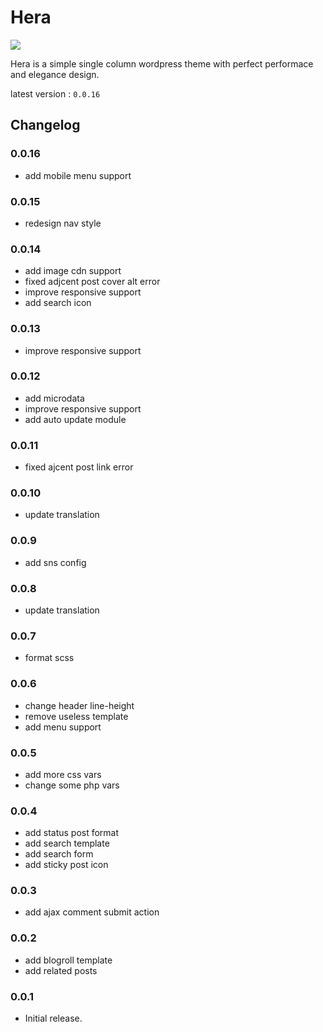 # Hera

![](https://static.fatesinger.com/2024/12/2u80bhyxkmru4o9j.png)

Hera is a simple single column wordpress theme with perfect performace and elegance design.

latest version : `0.0.16`

## Changelog

### 0.0.16

- add mobile menu support

### 0.0.15

- redesign nav style

### 0.0.14

- add image cdn support
- fixed adjcent post cover alt error
- improve responsive support
- add search icon

### 0.0.13

- improve responsive support

### 0.0.12

- add microdata
- improve responsive support
- add auto update module

### 0.0.11

- fixed ajcent post link error

### 0.0.10

- update translation

### 0.0.9

- add sns config

### 0.0.8

- update translation

### 0.0.7

- format scss

### 0.0.6

- change header line-height
- remove useless template
- add menu support

### 0.0.5

- add more css vars
- change some php vars

### 0.0.4

- add status post format
- add search template
- add search form
- add sticky post icon

### 0.0.3

- add ajax comment submit action

### 0.0.2

- add blogroll template
- add related posts

### 0.0.1

- Initial release.
